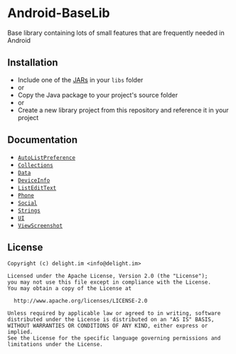 # Android-BaseLib

Base library containing lots of small features that are frequently needed in Android

## Installation

 * Include one of the [JARs](JARs) in your `libs` folder
 * or
 * Copy the Java package to your project's source folder
 * or
 * Create a new library project from this repository and reference it in your project

## Documentation

 * [`AutoListPreference`](Documentation/AutoListPreference.md)
 * [`Collections`](Documentation/Collections.md)
 * [`Data`](Documentation/Data.md)
 * [`DeviceInfo`](Documentation/DeviceInfo.md)
 * [`ListEditText`](Documentation/ListEditText.md)
 * [`Phone`](Documentation/Phone.md)
 * [`Social`](Documentation/Social.md)
 * [`Strings`](Documentation/Strings.md)
 * [`UI`](Documentation/UI.md)
 * [`ViewScreenshot`](Documentation/ViewScreenshot.md)

## License

```
Copyright (c) delight.im <info@delight.im>

Licensed under the Apache License, Version 2.0 (the "License");
you may not use this file except in compliance with the License.
You may obtain a copy of the License at

  http://www.apache.org/licenses/LICENSE-2.0

Unless required by applicable law or agreed to in writing, software
distributed under the License is distributed on an "AS IS" BASIS,
WITHOUT WARRANTIES OR CONDITIONS OF ANY KIND, either express or implied.
See the License for the specific language governing permissions and
limitations under the License.
```